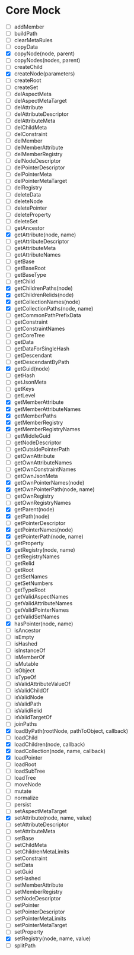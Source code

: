 # Core Mock #

- [ ] addMember
- [ ] buildPath
- [ ] clearMetaRules
- [ ] copyData
- [x] copyNode(node, parent)
- [ ] copyNodes(nodes, parent)
- [ ] createChild
- [x] createNode(parameters)
- [ ] createRoot
- [ ] createSet
- [ ] delAspectMeta
- [ ] delAspectMetaTarget
- [ ] delAttribute
- [ ] delAttributeDescriptor
- [ ] delAttributeMeta
- [ ] delChildMeta
- [ ] delConstraint
- [ ] delMember
- [ ] delMemberAttribute
- [ ] delMemberRegistry
- [ ] delNodeDescriptor
- [ ] delPointerDescriptor
- [ ] delPointerMeta
- [ ] delPointerMetaTarget
- [ ] delRegistry
- [ ] deleteData
- [ ] deleteNode
- [ ] deletePointer
- [ ] deleteProperty
- [ ] deleteSet
- [ ] getAncestor
- [x] getAttribute(node, name)
- [ ] getAttributeDescriptor
- [ ] getAttributeMeta
- [ ] getAttributeNames
- [ ] getBase
- [ ] getBaseRoot
- [ ] getBaseType
- [ ] getChild
- [x] getChildrenPaths(node)
- [x] getChildrenRelids(node)
- [x] getCollectionNames(node)
- [x] getCollectionPaths(node, name)
- [ ] getCommonPathPrefixData
- [ ] getConstraint
- [ ] getConstraintNames
- [ ] getCoreTree
- [ ] getData
- [ ] getDataForSingleHash
- [ ] getDescendant
- [ ] getDescendantByPath
- [x] getGuid(node)
- [ ] getHash
- [ ] getJsonMeta
- [ ] getKeys
- [ ] getLevel
- [x] getMemberAttribute
- [x] getMemberAttributeNames
- [x] getMemberPaths
- [x] getMemberRegistry
- [x] getMemberRegistryNames
- [ ] getMiddleGuid
- [ ] getNodeDescriptor
- [ ] getOutsidePointerPath
- [ ] getOwnAttribute
- [ ] getOwnAttributeNames
- [ ] getOwnConstraintNames
- [ ] getOwnJsonMeta
- [x] getOwnPointerNames(node)
- [x] getOwnPointerPath(node, name)
- [ ] getOwnRegistry
- [ ] getOwnRegistryNames
- [x] getParent(node)
- [x] getPath(node)
- [ ] getPointerDescriptor
- [x] getPointerNames(node)
- [x] getPointerPath(node, name)
- [ ] getProperty
- [x] getRegistry(node, name)
- [ ] getRegistryNames
- [ ] getRelid
- [ ] getRoot
- [ ] getSetNames
- [ ] getSetNumbers
- [ ] getTypeRoot
- [ ] getValidAspectNames
- [ ] getValidAttributeNames
- [ ] getValidPointerNames
- [ ] getValidSetNames
- [x] hasPointer(node, name)
- [ ] isAncestor
- [ ] isEmpty
- [ ] isHashed
- [ ] isInstanceOf
- [ ] isMemberOf
- [ ] isMutable
- [ ] isObject
- [ ] isTypeOf
- [ ] isValidAttributeValueOf
- [ ] isValidChildOf
- [ ] isValidNode
- [ ] isValidPath
- [ ] isValidRelid
- [ ] isValidTargetOf
- [ ] joinPaths
- [x] loadByPath(rootNode, pathToObject, callback)
- [ ] loadChild
- [x] loadChildren(node, callback)
- [x] loadCollection(node, name, callback)
- [x] loadPointer
- [ ] loadRoot
- [ ] loadSubTree
- [ ] loadTree
- [ ] moveNode
- [ ] mutate
- [ ] normalize
- [ ] persist
- [ ] setAspectMetaTarget
- [x] setAttribute(node, name, value)
- [ ] setAttributeDescriptor
- [ ] setAttributeMeta
- [ ] setBase
- [ ] setChildMeta
- [ ] setChildrenMetaLimits
- [ ] setConstraint
- [ ] setData
- [ ] setGuid
- [ ] setHashed
- [ ] setMemberAttribute
- [ ] setMemberRegistry
- [ ] setNodeDescriptor
- [ ] setPointer
- [ ] setPointerDescriptor
- [ ] setPointerMetaLimits
- [ ] setPointerMetaTarget
- [ ] setProperty
- [x] setRegistry(node, name, value)
- [ ] splitPath

